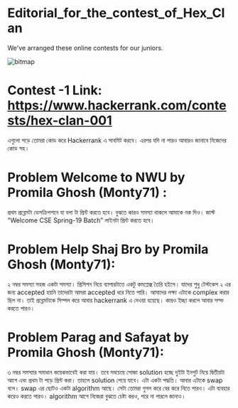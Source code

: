 # Editorial_for_the_contest_of_Hex_Clan
We've arranged these online contests for our juniors. 

![bitmap](https://user-images.githubusercontent.com/39271244/53487410-b9128100-3ab5-11e9-8b17-6b1a01cae626.png)

# Contest -1 Link: https://www.hackerrank.com/contests/hex-clan-001

এগুলো পড়ে তোমরা কোড করে Hackerrank এ সাবমিট করবে। এরপর যদি না পারও আবারও জানাবে নিজেদের কোড সহ। 
# Problem Welcome to NWU by Promila Ghosh (Monty71) :
 প্রথম প্রব্লেমটা ডেসক্রিপশনে যা বলা টা প্রিন্ট করতে হবে। বুঝতে কারও সমস্যা থাকলে  আমাকে নক দিও। জাস্ট "Welcome CSE Spring-19 Batch” লাইনটা প্রিন্ট করতে হবে।

# Problem Help Shaj Bro by Promila Ghosh (Monty71):
২ নম্বর সমস্যা সহজ একটা সমস্যা। প্রিসিশন নিয়ে ব্যাপারটাতে  একটু কমপ্লেক্স তৈরি হইসে। যাদের শুধু টেস্টকেস ২ এর জন্য accepted হয়নি তাদেরটা আমরা accepted ধরে নিতে পারি। আমাদের লক্ষ্য এটাকে complex করার ছিল না। তাই প্রব্লেমটাকে সিম্পল করে আবার hackerrank এ দেওয়া হয়েছে। কারও ইচ্ছা করলে আবার সল্ভ করতে পারও। 

# Problem Parag and Safayat by Promila Ghosh (Monty71):
৩ নম্বর সমস্যার সমাধান কয়েকভাবেই করা যায়। তবে সবচেয়ে সোজা solution হচ্ছে দুইটা ইনপুট নিয়ে দ্বিতীয়টা আগে এবং প্রথম টা পড়ে প্রিন্ট করা। তাহলে solution পেয়ে যাবে। এটা একটা পদ্ধতি। আবার  এটাকে swap বলে। swap এর ছোটও একটা algorithm আছে। সেটা তোমরা গুগল করে বের করে নিতে পারও। এটা ব্যবহার করেও করতে পারও। algorithm আগে নিজেরা বুঝতে চেষ্টা করও, পরে না পারলে জানাও। 




